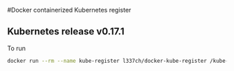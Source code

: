 #Docker containerized Kubernetes register

## Kubernetes release v0.17.1

To run

```bash
docker run --rm --name kube-register l337ch/docker-kube-register /kube-register [runtime options]
